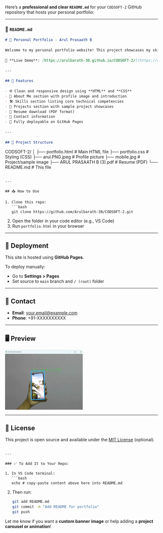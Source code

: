 Here’s a **professional and clear `README.md`** for your `CODSOFT-2` GitHub repository that hosts your personal portfolio:

---

### 📄 `README.md`

```markdown
# 💼 Personal Portfolio - Arul Prasaath B

Welcome to my personal portfolio website! This project showcases my skills, experience, and featured projects as a web developer.

🔗 **Live Demo**: [https://arulbarath-30.github.io/CODSOFT-2/](https://arulbarath-30.github.io/CODSOFT-2/)

---

## 📌 Features

- 🌐 Clean and responsive design using **HTML** and **CSS**
- 👤 About Me section with profile image and introduction
- 🛠 Skills section listing core technical competencies
- 💼 Projects section with sample project showcases
- 📄 Resume download (PDF format)
- 📧 Contact information
- 🔻 Fully deployable on GitHub Pages

---

## 🧩 Project Structure

```

CODSOFT-2/
│
├── portfolio.html          # Main HTML file
├── portfolio.css           # Styling (CSS)
├── arul.PNG.jpeg           # Profile picture
├── mobile.jpg              # Project/sample image
├── ARUL PRASAATH B (3).pdf # Resume (PDF)
└── README.md               # This file

````

---

## 📥 How to Use

1. Clone this repo:
   ```bash
   git clone https://github.com/Arulbarath-30/CODSOFT-2.git
````

2. Open the folder in your code editor (e.g., VS Code)
3. Run `portfolio.html` in your browser

---

## 🚀 Deployment

This site is hosted using **GitHub Pages**.

To deploy manually:

* Go to **Settings > Pages**
* Set source to `main` branch and `/ (root)` folder

---

## 📧 Contact

* **Email**: [your.email@example.com](mailto:your.email@example.com)
* **Phone**: +91-XXXXXXXXXX

---

## 🖥 Preview

![screenshot](mobile.jpg)

---

## 📝 License

This project is open source and available under the [MIT License](LICENSE) (optional).

````

---

### ✅ To Add It to Your Repo:

1. In VS Code terminal:
   ```bash
   echo # copy-paste content above here into README.md
````

2. Then run:

   ```bash
   git add README.md
   git commit -m "Add README for portfolio"
   git push
   ```

Let me know if you want a **custom banner image** or help adding a **project carousel or animation**!
